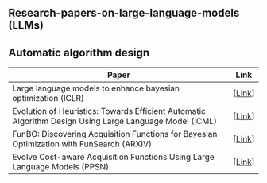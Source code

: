 ## Research-papers-on-large-language-models (LLMs)
## Automatic algorithm design
| Paper                                                | Link                                                     |
|------------------------------------------------------|------------------------------------------------------------------|
| Large language models to enhance bayesian optimization (ICLR) | [[Link](https://nips.cc/virtual/2023/workshop/66525)]|
| Evolution of Heuristics: Towards Efficient Automatic Algorithm Design Using Large Language Model (ICML) | [[Link](https://openreview.net/pdf?id=BwAkaxqiLB)]|
| FunBO: Discovering Acquisition Functions for Bayesian Optimization with FunSearch (ARXIV) | [[Link](https://arxiv.org/pdf/2406.04824)]|
| Evolve Cost-aware Acquisition Functions Using Large Language Models (PPSN) | [[Link](https://arxiv.org/pdf/2404.16906)]|


